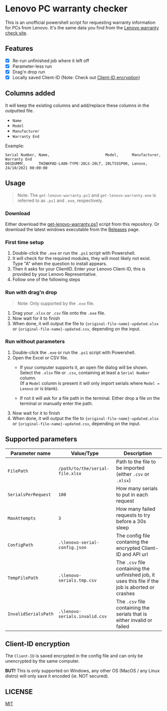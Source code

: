 # Lenovo PC warranty checker
This is an unofficial powershell script for requesting warranty information for PCs from Lenovo.
It's the same data you find from the [Lenovo warranty check site](https://pcsupport.lenovo.com/warrantylookup).

## Features
- [X] Re-run unfinished job where it left off
- [X] Parameter-less run
- [X] Drag'n drop run
- [X] Locally saved Client-ID (Note: Check out [Client-ID encryption](#Client-ID-Encryption))

## Columns added
It will keep the existing columns and add/replace these columns in the outputted file.
- `Name`
- `Model`
- `Manufacturer`
- `Warranty End`

Example:
```csv
Serial Number, Name,                         Model,      Manufacturer, Warranty End
001DUMMY,      THINKPAD-L480-TYPE-20LS-20LT, 20LTS5SP00, Lenovo,       24/10/2021 00:00:00
```

## Usage
> Note: The `get-lenovo-warranty.ps1` and `get-lenovo-warranty.exe` is referred to as `.ps1` and `.exe`, respectively.

### Download
Either download the [get-lenovo-warranty.ps1](/get-lenovo-warranty.ps1) script from this repository.
Or download the latest windows executable from the [Releases](https://github.com/vtfk/lenovo-pc-warranty-check/releases/latest) page.

### First time setup
1. Double-click the `.exe` or run the `.ps1` script with Powershell.
2. It will check for the required modules, they will most likely not exist. Type "A" when the question to install appears.
3. Then it asks for your ClientID. Enter your Lenovo Client-ID, this is provided by your Lenovo Representative.
4. Follow one of the following steps

### Run with drag'n drop
> Note: Only supported by the `.exe` file.
1. Drag your `.xlsx` or `.csv` file onto the `.exe` file.
2. Now wait for it to finish
3. When done, it will output the file to `{original-file-name}-updated.xlsx` or `{original-file-name}-updated.csv`, depending on the input.

### Run without parameters
1. Double-click the `.exe` or run the `.ps1` script with Powershell.
2. Open the Excel or CSV file.
    - If your computer supports it, an open file dialog will be shown. Select the `.xlsx` file or `.csv`, containing at least a `Serial Number` column.  
      (If a `Model` column is present it will only import serials where `Model = Lenovo` or is blank).

    - If not it will ask for a file path in the terminal. Either drop a file on the terminal or manually enter the path.
3. Now wait for it to finish
4. When done, it will output the file to `{original-file-name}-updated.xlsx` or `{original-file-name}-updated.csv`, depending on the input.

## Supported parameters
| Parameter name | Value/Type | Description |
|-|-|-|
| `FilePath` | `/path/to/the/serial-file.xlsx` | Path to the file to be imported (either `.csv` or `.xlsx`) |
| `SerialsPerRequest` | `100` | How many serials to put in each request |
| `MaxAttempts` | `3` | How many failed requests to try before a 30s sleep |
| `ConfigPath` | `.\lenovo-serial-config.json` | The config file contaning the encrypted Client-ID and API url |
| `TempFilePath` | `.\lenovo-serials.tmp.csv` | The `.csv` file containing the unfinished job, it uses this file if the job is aborted or crashes |
| `InvalidSerialsPath` | `.\lenovo-serials.invalid.csv` | The `.csv` file containing the serials that is either invalid or failed |

## Client-ID encryption
The `Client-ID` is saved encrypted in the config file and can only be unencrypted by the same computer.

**BUT!** This is only supported on Windows, any other OS (MacOS / any Linux distro) will only save it encoded (ie. NOT secured).

## LICENSE
[MIT](LICENSE)